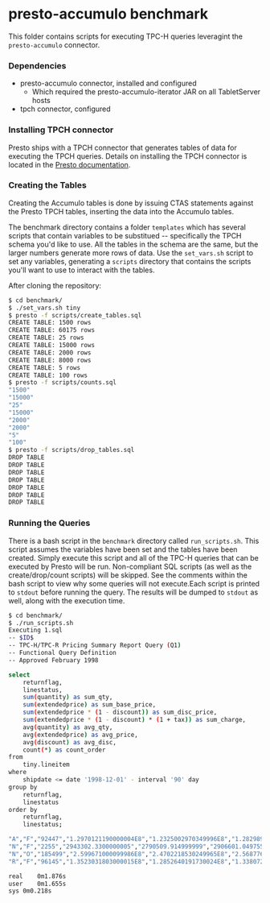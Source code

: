# presto-accumulo benchmark
This folder contains scripts for executing TPC-H queries leveragint the `presto-accumulo` connector.

### Dependencies
* presto-accumulo connector, installed and configured
    * Which required the presto-accumulo-iterator JAR on all TabletServer hosts
* tpch connector, configured

### Installing TPCH connector
Presto ships with a TPCH connector that generates tables of data for executing the TPCH queries.
Details on installing the TPCH connector is located in the [Presto documentation](https://prestodb.io/docs/current/connector/tpch.html).

### Creating the Tables
Creating the Accumulo tables is done by issuing CTAS statements against the Presto TPCH tables, inserting the data into the Accumulo tables.

The benchmark directory contains a folder `templates` which has several scripts that contain variables to be substitued -- specifically the TPCH schema you'd like to use.  All the tables in the schema are the same, but the larger numbers generate more rows of data.  Use the `set_vars.sh` script to set any variables, generating a `scripts` directory that contains the scripts you'll want to use to interact with the tables.

After cloning the repository:
```bash
$ cd benchmark/
$ ./set_vars.sh tiny
$ presto -f scripts/create_tables.sql 
CREATE TABLE: 1500 rows
CREATE TABLE: 60175 rows
CREATE TABLE: 25 rows
CREATE TABLE: 15000 rows
CREATE TABLE: 2000 rows
CREATE TABLE: 8000 rows
CREATE TABLE: 5 rows
CREATE TABLE: 100 rows
$ presto -f scripts/counts.sql 
"1500"
"15000"
"25"
"15000"
"2000"
"2000"
"5"
"100"
$ presto -f scripts/drop_tables.sql 
DROP TABLE
DROP TABLE
DROP TABLE
DROP TABLE
DROP TABLE
DROP TABLE
DROP TABLE
```

### Running the Queries
There is a bash script in the `benchmark` directory called `run_scripts.sh`.  This script assumes the variables have been set and the tables have been created.  Simply execute this script and all of the TPC-H queries that can be executed by Presto will be run.  Non-compliant SQL scripts (as well as the create/drop/count scripts) will be skipped.  See the comments within the bash script to view why some queries will not execute.Each script is printed to `stdout` before running the query.  The results will be dumped to `stdout` as well, along with the execution time.
```bash
$ cd benchmark/
$ ./run_scripts.sh
Executing 1.sql
-- $ID$
-- TPC-H/TPC-R Pricing Summary Report Query (Q1)
-- Functional Query Definition
-- Approved February 1998

select
    returnflag,
    linestatus,
    sum(quantity) as sum_qty,
    sum(extendedprice) as sum_base_price,
    sum(extendedprice * (1 - discount)) as sum_disc_price,
    sum(extendedprice * (1 - discount) * (1 + tax)) as sum_charge,
    avg(quantity) as avg_qty,
    avg(extendedprice) as avg_price,
    avg(discount) as avg_disc,
    count(*) as count_order
from
    tiny.lineitem
where
    shipdate <= date '1998-12-01' - interval '90' day
group by
    returnflag,
    linestatus
order by
    returnflag,
    linestatus;

"A","F","92447","1.2970121190000004E8","1.2325002970349996E8","1.2829896244477099E8","25.404506732618852","35641.99282769993","0.050065952184666355","3639"
"N","F","2255","2943302.3300000005","2790509.914999999","2906601.049755001","25.055555555555557","32703.35922222223","0.052222222222222205","90"
"N","O","185499","2.599671000099986E8","2.4702218530249965E8","2.5687762937960002E8","25.40734146007396","35607.05382961219","0.050026023832351","7301"
"R","F","96145","1.3523031803000015E8","1.2852640191730024E8","1.3380723709176506E8","25.638666666666666","36061.41814133337","0.04978933333333361","3750"

real    0m1.876s
user    0m1.655s
sys 0m0.218s
```
